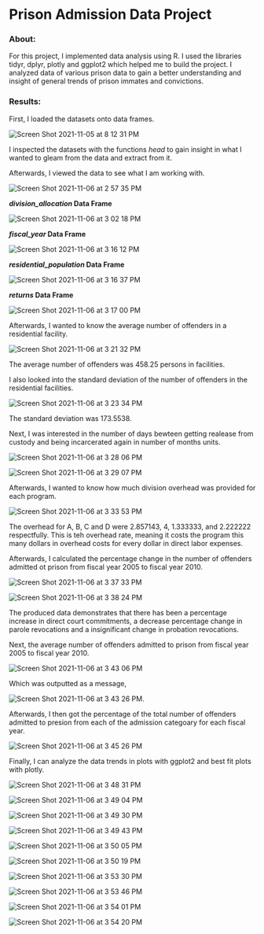 # Prison Admission Data Project
### About: 

For this project, I implemented data analysis using R. I used the libraries tidyr, dplyr, plotly and ggplot2 which helped me to build the project. I analyzed data of various prison data to gain a better understanding and insight of general trends of prison immates and convictions. 
 
### Results: 

First, I loaded the datasets onto data frames.

![Screen Shot 2021-11-05 at 8 12 31 PM](https://user-images.githubusercontent.com/89553126/140592904-959494e8-636e-4a70-86f0-f19d1179d1d7.png)

I inspected the datasets with the functions *head* to gain insight in what I wanted to gleam from the data and extract from it.


Afterwards, I viewed the data to see what I am working with. 

![Screen Shot 2021-11-06 at 2 57 35 PM](https://user-images.githubusercontent.com/89553126/140622269-1a78a511-7736-431c-a004-2855edaba60a.png)

***division_allocation* Data Frame**

![Screen Shot 2021-11-06 at 3 02 18 PM](https://user-images.githubusercontent.com/89553126/140622364-4460dc5a-1130-4613-8102-7580d921c325.png)

***fiscal_year* Data Frame**

![Screen Shot 2021-11-06 at 3 16 12 PM](https://user-images.githubusercontent.com/89553126/140622722-10d801f0-c1d5-4607-970e-d05e0984b998.png)

***residential_population* Data Frame**

![Screen Shot 2021-11-06 at 3 16 37 PM](https://user-images.githubusercontent.com/89553126/140622727-258eb3f3-22f1-4137-baf0-88ca65afb8ce.png)

***returns* Data Frame**

![Screen Shot 2021-11-06 at 3 17 00 PM](https://user-images.githubusercontent.com/89553126/140622741-8c95a05c-6933-45e7-b4cb-36fb1f48493b.png)

Afterwards, I wanted to know the average number of offenders in a residential facility.
 
![Screen Shot 2021-11-06 at 3 21 32 PM](https://user-images.githubusercontent.com/89553126/140622821-2787ff02-9828-4ab4-8533-6367438a0e1a.png)

The average number of offenders was 458.25 persons in facilities. 

I also looked into the standard deviation of the number of offenders in the residential facilities.  

![Screen Shot 2021-11-06 at 3 23 34 PM](https://user-images.githubusercontent.com/89553126/140622868-2a7b0a12-5e1a-4a26-aed3-24383e9bab77.png)

The standard deviation was 173.5538.

Next, I was interested in the number of days bewteen getting realease from custody and being incarcerated again in number of months units.
 
![Screen Shot 2021-11-06 at 3 28 06 PM](https://user-images.githubusercontent.com/89553126/140622933-72cf37db-35b0-452f-9232-4c9c75f202fa.png)

![Screen Shot 2021-11-06 at 3 29 07 PM](https://user-images.githubusercontent.com/89553126/140622956-0d25fc14-9f7b-4b4d-aa41-03d3566c5f13.png)

Afterwards, I wanted to know how much division overhead was provided for each program.
 
![Screen Shot 2021-11-06 at 3 33 53 PM](https://user-images.githubusercontent.com/89553126/140623047-0299693d-483b-4b6b-9909-bdceddca0bae.png)

The overhead for A, B, C and D were 2.857143, 4, 1.333333, and 2.222222 respectfully. This is teh overhead rate, meaning it costs the program this many dollars in overhead costs for every dollar in direct labor expenses.

Afterwards,  I calculated the percentage change in the number of offenders admitted ot prison from fiscal year 2005 to fiscal year 2010.
 
![Screen Shot 2021-11-06 at 3 37 33 PM](https://user-images.githubusercontent.com/89553126/140623131-b7368ebe-8bd3-48ac-a14b-ec6e2bc273b9.png)

![Screen Shot 2021-11-06 at 3 38 24 PM](https://user-images.githubusercontent.com/89553126/140623149-6f61bce3-1d4d-4ca0-8e83-a31270a35758.png)

The produced data demonstrates that there has been a percentage increase in direct court commitments, a decrease percentage change in parole revocations and a insignificant change in probation revocations.

Next, the average number of offenders admitted to prison from fiscal year 2005 to fiscal year 2010.

![Screen Shot 2021-11-06 at 3 43 06 PM](https://user-images.githubusercontent.com/89553126/140623250-b90458e2-5999-4b86-9e67-091e06a011cd.png)

Which was outputted as a message, 

![Screen Shot 2021-11-06 at 3 43 26 PM](https://user-images.githubusercontent.com/89553126/140623260-ec2d0210-a735-4410-b905-f9d70c5a5501.png).

Afterwards, I then got the percentage of the total number of offenders admitted to presion from each of the admission categoary for each fiscal year.  

![Screen Shot 2021-11-06 at 3 45 26 PM](https://user-images.githubusercontent.com/89553126/140623303-1d92a489-1158-4dff-8975-9b5e3b788e1b.png)

Finally, I can analyze the data trends in plots with ggplot2 and best fit plots with plotly.

![Screen Shot 2021-11-06 at 3 48 31 PM](https://user-images.githubusercontent.com/89553126/140623372-97eb8dfa-cf4c-4b41-8768-38bd7c6aa058.png)

![Screen Shot 2021-11-06 at 3 49 04 PM](https://user-images.githubusercontent.com/89553126/140623373-8e118947-21ef-4473-814c-35469cf17735.png)

![Screen Shot 2021-11-06 at 3 49 30 PM](https://user-images.githubusercontent.com/89553126/140623384-c49ea6ca-f3ea-4487-8af9-9aee5fa263ee.png)

![Screen Shot 2021-11-06 at 3 49 43 PM](https://user-images.githubusercontent.com/89553126/140623386-04dd6587-ff4a-4736-906f-7365a5d4e44d.png)

![Screen Shot 2021-11-06 at 3 50 05 PM](https://user-images.githubusercontent.com/89553126/140623407-9e427e45-f616-4270-94a3-f6558982ed0d.png)

![Screen Shot 2021-11-06 at 3 50 19 PM](https://user-images.githubusercontent.com/89553126/140623413-19d2648d-bb0b-4d60-94ca-6148a38d1747.png)

![Screen Shot 2021-11-06 at 3 53 30 PM](https://user-images.githubusercontent.com/89553126/140623531-bc26e673-5925-4a1f-acc5-3f1c63dd946e.png)

![Screen Shot 2021-11-06 at 3 53 46 PM](https://user-images.githubusercontent.com/89553126/140623535-a0a6714b-2210-4b0c-b3bb-0c3b31262cf5.png)

![Screen Shot 2021-11-06 at 3 54 01 PM](https://user-images.githubusercontent.com/89553126/140623537-19df5b4a-ec74-4c7e-a99f-c3a2a93b144d.png)

![Screen Shot 2021-11-06 at 3 54 20 PM](https://user-images.githubusercontent.com/89553126/140623539-5578ceb2-b0d6-470c-aa8c-a7a9673997f6.png)

 

